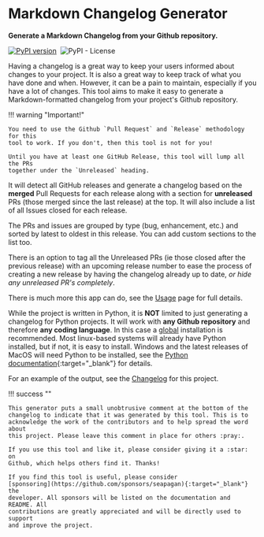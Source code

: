 # Markdown Changelog Generator

**Generate a Markdown Changelog from your Github repository.**

[![PyPI
version](https://badge.fury.io/py/github-changelog-md.svg)](https://badge.fury.io/py/github-changelog-md)&nbsp;
![PyPI - License](https://img.shields.io/pypi/l/github-changelog-md)&nbsp;

Having a changelog is a great way to keep your users informed about changes to
your project. It is also a great way to keep track of what you have done and
when. However, it can be a pain to maintain, especially if you have a lot of
changes. This tool aims to make it easy to generate a Markdown-formatted
changelog from your project's Github repository.

!!! warning "Important!"

    You need to use the Github `Pull Request` and `Release` methodology for this
    tool to work. If you don't, then this tool is not for you!

    Until you have at least one GitHub Release, this tool will lump all the PRs
    together under the `Unreleased` heading.

It will detect all GitHub releases and generate a changelog based on
the **merged** Pull Requests for each release along with a section for
**unreleased** PRs (those merged since the last release) at the top. It will
also include a list of all Issues closed for each release.

The PRs and issues are grouped by type (bug, enhancement, etc.) and sorted by
latest to oldest in this release. You can add custom sections to the list too.

There is an option to tag all the Unreleased PRs (ie those closed after the
previous release) with an upcoming release number to ease the process of
creating a new release by having the changelog already up to date, *or hide any
unreleased PR's completely*.

There is much more this app can do, see the [Usage](usage.md) page for full
details.

While the project is written in Python, it is **NOT** limited to just generating
a changelog for Python projects. It will work with **any Github repository** and
therefore **any coding language**. In this case a
[global](installation.md#globally) installation is recommended. Most linux-based
systems will already have Python installed, but if not, it is easy to install.
Windows and the latest releases of MacOS will need Python to be installed, see
the [Python documentation](https://www.python.org/downloads/){:target="_blank"}
for details.

For an example of the output, see the [Changelog](changelog.md) for this
project.

!!! success ""

    This generator puts a small unobtrusive comment at the bottom of the
    changelog to indicate that it was generated by this tool. This is to
    acknowledge the work of the contributors and to help spread the word about
    this project. Please leave this comment in place for others :pray:.

    If you use this tool and like it, please consider giving it a :star: on
    Github, which helps others find it. Thanks!

    If you find this tool is useful, please consider
    [sponsoring](https://github.com/sponsors/seapagan){:target="_blank"} the
    developer. All sponsors will be listed on the documentation and README. All
    contributions are greatly appreciated and will be directly used to support
    and improve the project.
